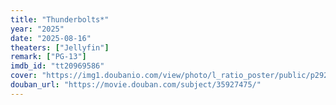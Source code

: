 ```yaml
---
title: "Thunderbolts*"
year: "2025"
date: "2025-08-16"
theaters: ["Jellyfin"]
remark: ["PG-13"]
imdb_id: "tt20969586"
cover: "https://img1.doubanio.com/view/photo/l_ratio_poster/public/p2920193988.jpg"
douban_url: "https://movie.douban.com/subject/35927475/"
---
```

